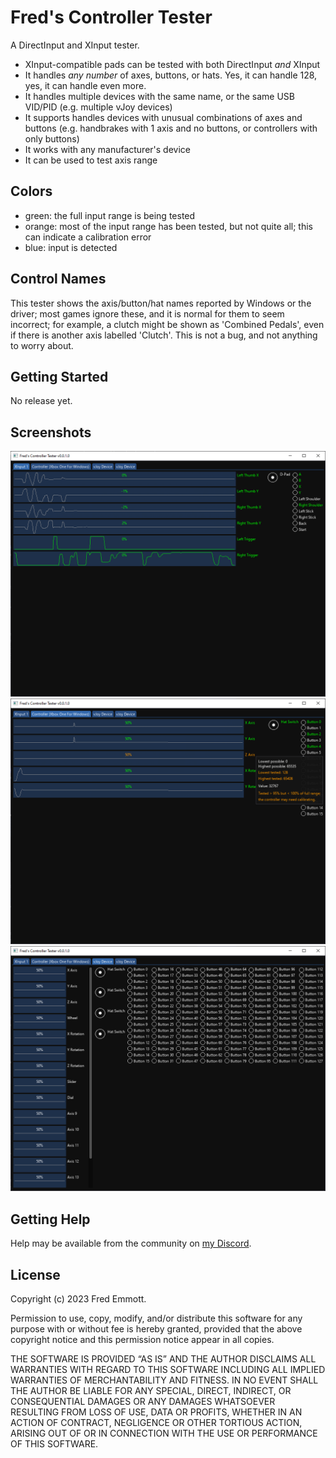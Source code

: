 # Fred's Controller Tester

A DirectInput and XInput tester.

- XInput-compatible pads can be tested with both DirectInput *and* XInput
- It handles *any number* of axes, buttons, or hats. Yes, it can handle 128, yes, it can handle even more.
- It handles multiple devices with the same name, or the same USB VID/PID (e.g. multiple vJoy devices)
- It supports handles devices with unusual combinations of axes and buttons (e.g. handbrakes with 1 axis and no buttons, or controllers with only buttons)
- It works with any manufacturer's device
- It can be used to test axis range

## Colors

- green: the full input range is being tested
- orange: most of the input range has been tested, but not quite all; this can indicate a calibration error
- blue: input is detected

## Control Names

This tester shows the axis/button/hat names reported by Windows or the driver; most games ignore these, and it is normal for them to seem incorrect; for example, a clutch might be shown as 'Combined Pedals', even if there is another axis labelled 'Clutch'. This is not a bug, and not anything to worry about.

## Getting Started

No release yet.

## Screenshots

![XInput Pad](docs/xinput.png)
![A near-full-range warning on an XBox pad via DirectInput](docs/dinput-xpad-warning.png)
![Lots of axes, buttons, and hats](docs/vjoy-128.png)

## Getting Help

Help may be available from the community on [my Discord](https://go.fredemmott.com/discord).

## License

Copyright (c) 2023 Fred Emmott.

Permission to use, copy, modify, and/or distribute this software for any purpose
with or without fee is hereby granted, provided that the above copyright notice
and this permission notice appear in all copies.

THE SOFTWARE IS PROVIDED “AS IS” AND THE AUTHOR DISCLAIMS ALL WARRANTIES WITH
REGARD TO THIS SOFTWARE INCLUDING ALL IMPLIED WARRANTIES OF MERCHANTABILITY AND
FITNESS. IN NO EVENT SHALL THE AUTHOR BE LIABLE FOR ANY SPECIAL, DIRECT,
INDIRECT, OR CONSEQUENTIAL DAMAGES OR ANY DAMAGES WHATSOEVER RESULTING FROM LOSS
OF USE, DATA OR PROFITS, WHETHER IN AN ACTION OF CONTRACT, NEGLIGENCE OR OTHER
TORTIOUS ACTION, ARISING OUT OF OR IN CONNECTION WITH THE USE OR PERFORMANCE OF
THIS SOFTWARE.